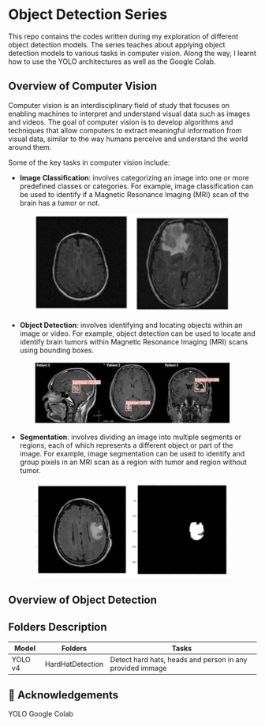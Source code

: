 # Object Detection Series

This repo contains the codes written during my exploration of different object detection models. The series teaches about applying object detection models to various tasks in computer vision. Along the way, I learnt how to use the YOLO architectures as well as the Google Colab.

## Overview of Computer Vision
Computer vision is an interdisciplinary field of study that focuses on enabling machines to interpret and understand visual data such as images and videos. The goal of computer vision is to develop algorithms and techniques that allow computers to extract meaningful information from visual data, similar to the way humans perceive and understand the world around them.

Some of the key tasks in computer vision include:
- **Image Classification**: involves categorizing an image into one or more predefined classes or categories. For example, image classification can be used to identify if a Magnetic Resonance Imaging (MRI) scan of the brain has a tumor or not.

<p align="center">
    <img width="400" src=images/img1.PNG alt="MRI Classification">
</p>

- **Object Detection**: involves identifying and locating objects within an image or video. For example, object detection can be used to locate and identify brain tumors within Magnetic Resonance Imaging (MRI) scans using bounding boxes. 

<p align="center">
    <img width="400" src=images/img2.PNG alt="MRI Detection">
</p>

- **Segmentation**: involves dividing an image into multiple segments or regions, each of which represents a different object or part of the image. For example, image segmentation can be used to identify and group pixels in an MRI scan as a region with tumor and region without tumor.

<p align="center">
    <img width="400" src=images/img3.PNG alt="MRI Segmentation">
</p>

## Overview of Object Detection

## Folders Description
| Model           | Folders          | Tasks                                                     |
|-----------------|------------------|-----------------------------------------------------------|
| YOLO v4         | HardHatDetection | Detect hard hats, heads and person in any provided immage |

## 🙌 Acknowledgements
YOLO
Google Colab
